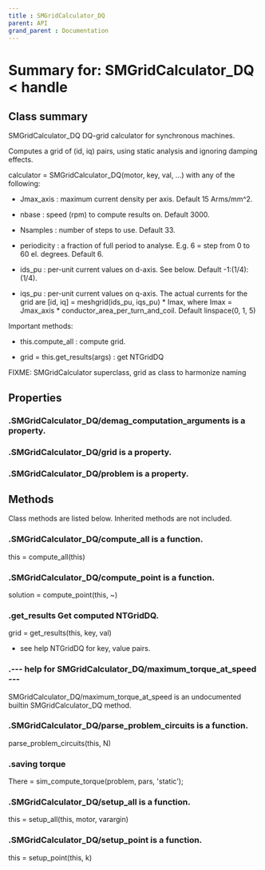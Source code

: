 ```yaml
---
title : SMGridCalculator_DQ
parent: API
grand_parent : Documentation
---
```

# Summary for: **SMGridCalculator_DQ**  < handle

## Class summary

SMGridCalculator_DQ DQ-grid calculator for synchronous machines.

Computes a grid of (id, iq) pairs, using static analysis and ignoring
damping effects.

calculator = SMGridCalculator_DQ(motor, key, val, ...) with any of the following:

* Jmax_axis : maximum current density per axis. Default 15
Arms/mm^2.

* nbase : speed (rpm) to compute results on. Default 3000.

* Nsamples : number of steps to use. Default 33.

* periodicity : a fraction of full period to analyse. E.g. 6 =
step from 0 to 60 el. degrees. Default 6.

* ids_pu : per-unit current values on d-axis. See below. Default
-1:(1/4):(1/4).

* iqs_pu : per-unit current values on q-axis. The actual currents
for the grid are [id, iq] = meshgrid(ids_pu, iqs_pu) * Imax, where
Imax = Jmax_axis * conductor_area_per_turn_and_coil. Default linspace(0, 1, 5)

Important methods:

* this.compute_all : compute grid.

* grid = this.get_results(args) : get NTGridDQ

FIXME: SMGridCalculator superclass, grid as class to harmonize naming

## Properties

### .SMGridCalculator_DQ/**demag_computation_arguments** is a property.

### .SMGridCalculator_DQ/**grid** is a property.

### .SMGridCalculator_DQ/**problem** is a property.


## Methods

Class methods are listed below. Inherited methods are not included.

### .SMGridCalculator_DQ/**compute_all** is a function.
this = compute_all(this)

### .SMGridCalculator_DQ/**compute_point** is a function.
solution = compute_point(this, ~)

### .**get_results** Get computed NTGridDQ.

grid = get_results(this, key, val)

* see help NTGridDQ for key, value pairs.

### .--- help for SMGridCalculator_DQ/**maximum_torque_at_speed** ---
SMGridCalculator_DQ/maximum_torque_at_speed is an undocumented builtin SMGridCalculator_DQ method.

### .SMGridCalculator_DQ/**parse_problem_circuits** is a function.
parse_problem_circuits(this, N)

### .saving torque
There = sim_compute_torque(problem, pars, 'static');

### .SMGridCalculator_DQ/**setup_all** is a function.
this = setup_all(this, motor, varargin)

### .SMGridCalculator_DQ/**setup_point** is a function.
this = setup_point(this, k)


